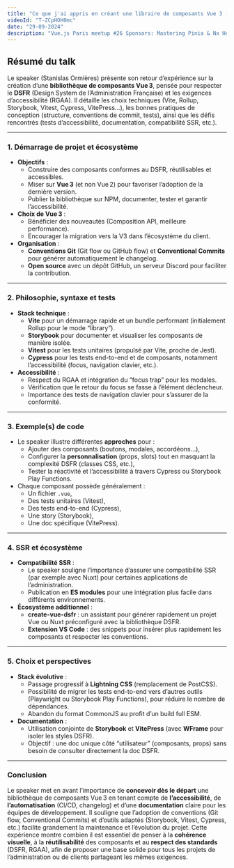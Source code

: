 ```yaml
---
title: "Ce que j'ai appris en créant une libraire de composants Vue 3 - Stanislas Ormières - Vuejs Paris #26"
videoId: "T-ZCpHOH0mc"
date: "29-09-2024"
description: "Vue.js Paris meetup #26 Sponsors: Mastering Pinia & Nx Host: Valtech"
---
```


<YoutubeVideoDetails :video-id="videoId" :video-title="title" :video-description="description">

## Résumé du talk

Le speaker (Stanislas Ormières) présente son retour d’expérience sur la création d’une **bibliothèque de composants Vue 3**, pensée pour respecter le **DSFR** (Design System de l’Administration Française) et les exigences d’accessibilité (RGAA). Il détaille les choix techniques (Vite, Rollup, Storybook, Vitest, Cypress, VitePress…), les bonnes pratiques de conception (structure, conventions de commit, tests), ainsi que les défis rencontrés (tests d’accessibilité, documentation, compatibilité SSR, etc.).

---

### 1. Démarrage de projet et écosystème

- **Objectifs** :
  - Construire des composants conformes au DSFR, réutilisables et accessibles.
  - Miser sur **Vue 3** (et non Vue 2) pour favoriser l’adoption de la dernière version.
  - Publier la bibliothèque sur NPM, documenter, tester et garantir l’accessibilité.
- **Choix de Vue 3** :
  - Bénéficier des nouveautés (Composition API, meilleure performance).
  - Encourager la migration vers la V3 dans l’écosystème du client.
- **Organisation** :
  - **Conventions Git** (Git flow ou GitHub flow) et **Conventional Commits** pour générer automatiquement le changelog.
  - **Open source** avec un dépôt GitHub, un serveur Discord pour faciliter la contribution.

---

### 2. Philosophie, syntaxe et tests

- **Stack technique** :
  - **Vite** pour un démarrage rapide et un bundle performant (initialement Rollup pour le mode “library”).
  - **Storybook** pour documenter et visualiser les composants de manière isolée.
  - **Vitest** pour les tests unitaires (propulsé par Vite, proche de Jest).
  - **Cypress** pour les tests end-to-end et de composants, notamment l’accessibilité (focus, navigation clavier, etc.).
- **Accessibilité** :
  - Respect du RGAA et intégration du “focus trap” pour les modales.
  - Vérification que le retour du focus se fasse à l’élément déclencheur.
  - Importance des tests de navigation clavier pour s’assurer de la conformité.

---

### 3. Exemple(s) de code

- Le speaker illustre différentes **approches** pour :
  - Ajouter des composants (boutons, modales, accordéons…),
  - Configurer la **personnalisation** (props, slots) tout en masquant la complexité DSFR (classes CSS, etc.),
  - Tester la réactivité et l’accessibilité à travers Cypress ou Storybook Play Functions.
- Chaque composant possède généralement :
  - Un fichier `.vue`,
  - Des tests unitaires (Vitest),
  - Des tests end-to-end (Cypress),
  - Une story (Storybook),
  - Une doc spécifique (VitePress).

---

### 4. SSR et écosystème

- **Compatibilité SSR** :
  - Le speaker souligne l’importance d’assurer une compatibilité SSR (par exemple avec Nuxt) pour certaines applications de l’administration.
  - Publication en **ES modules** pour une intégration plus facile dans différents environnements.
- **Écosystème additionnel** :
  - **create-vue-dsfr** : un assistant pour générer rapidement un projet Vue ou Nuxt préconfiguré avec la bibliothèque DSFR.
  - **Extension VS Code** : des snippets pour insérer plus rapidement les composants et respecter les conventions.

---

### 5. Choix et perspectives

- **Stack évolutive** :
  - Passage progressif à **Lightning CSS** (remplacement de PostCSS).
  - Possibilité de migrer les tests end-to-end vers d’autres outils (Playwright ou Storybook Play Functions), pour réduire le nombre de dépendances.
  - Abandon du format CommonJS au profit d’un build full ESM.
- **Documentation** :
  - Utilisation conjointe de **Storybook** et **VitePress** (avec **WFrame** pour isoler les styles DSFR).
  - Objectif : une doc unique côté “utilisateur” (composants, props) sans besoin de consulter directement la doc DSFR.

---

### Conclusion

Le speaker met en avant l’importance de **concevoir dès le départ** une bibliothèque de composants Vue 3 en tenant compte de **l’accessibilité**, de **l’automatisation** (CI/CD, changelog) et d’une **documentation** claire pour les équipes de développement. Il souligne que l’adoption de conventions (Git flow, Conventional Commits) et d’outils adaptés (Storybook, Vitest, Cypress, etc.) facilite grandement la maintenance et l’évolution du projet. Cette expérience montre combien il est essentiel de penser à la **cohérence visuelle**, à la **réutilisabilité** des composants et au **respect des standards** (DSFR, RGAA), afin de proposer une base solide pour tous les projets de l’administration ou de clients partageant les mêmes exigences.
